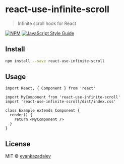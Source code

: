 # react-use-infinite-scroll

> Infinite scroll hook for React

[![NPM](https://img.shields.io/npm/v/react-use-infinite-scroll.svg)](https://www.npmjs.com/package/react-use-infinite-scroll) [![JavaScript Style Guide](https://img.shields.io/badge/code_style-standard-brightgreen.svg)](https://standardjs.com)

## Install

```bash
npm install --save react-use-infinite-scroll
```

## Usage

```tsx
import React, { Component } from 'react'

import MyComponent from 'react-use-infinite-scroll'
import 'react-use-infinite-scroll/dist/index.css'

class Example extends Component {
  render() {
    return <MyComponent />
  }
}
```

## License

MIT © [evankazadaiev](https://github.com/evankazadaiev)
